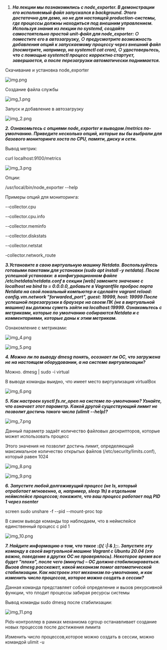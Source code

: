 1. **_**На лекции мы познакомились с node_exporter. В демонстрации его исполняемый файл запускался в background. Этого достаточно для демо, но не для настоящей production-системы, где процессы должны находиться под внешним управлением. Используя знания из лекции по systemd, создайте самостоятельно простой unit-файл для node_exporter:
	○ поместите его в автозагрузку,
	○ предусмотрите возможность добавления опций к запускаемому процессу через внешний файл (посмотрите, например, на systemctl cat cron),
	○ удостоверьтесь, что с помощью systemctl процесс корректно стартует, завершается, а после перезагрузки автоматически поднимается.**_**

Скачивание и установка node_exporter

![img.png](img.png)

Создание файла службы 

![img_1.png](img_1.png)

Запуск и добавление в автозагрузку

![img_2.png](img_2.png)

**_2. Ознакомьтесь с опциями node_exporter и выводом /metrics по-умолчанию. Приведите несколько опций, которые вы бы выбрали для базового мониторинга хоста по CPU, памяти, диску и сети._**

Вывод метрик:

curl localhost:9100/metrics

![img_3.png](img_3.png)

Опции:

 /usr/local/bin/node_exporter --help




Примеры опций для мониторинга:

 --collector.cpu

 --collector.cpu.info

 --collector.meminfo

 --collector.diskstats

--collector.netstat     

-collector.network_route

**_3.Установите в свою виртуальную машину Netdata. Воспользуйтесь готовыми пакетами для установки (sudo apt install -y netdata). После успешной установки:_**
**_в конфигурационном файле /etc/netdata/netdata.conf в секции [web] замените значение с localhost на bind to = 0.0.0.0,
добавьте в Vagrantfile проброс порта Netdata на свой локальный компьютер и сделайте vagrant reload:
config.vm.network "forwarded_port", guest: 19999, host: 19999
После успешной перезагрузки в браузере на своем ПК (не в виртуальной машине) вы должны суметь зайти на localhost:19999. Ознакомьтесь с метриками, которые по умолчанию собираются Netdata и с комментариями, которые даны к этим метрикам._**

Ознакомление с метриками:

![img_4.png](img_4.png)

![img_5.png](img_5.png)


**_4. Можно ли по выводу dmesg понять, осознает ли ОС, что загружена не на настоящем оборудовании, а на системе виртуализации?_**


Можно.  dmesg | sudo -i virtual

В выводе команды выидно, что имеет место виртуализация virtualBox

![img_6.png](img_6.png)


**_5. Как настроен sysctl fs.nr_open на системе по-умолчанию? Узнайте, что означает этот параметр. Какой другой существующий лимит не позволит достичь такого числа (ulimit --help)?_**


![img_7.png](img_7.png)

Данный параметр задаёт количество файловых дескрипторов, которые может использовать процесс

Этого значения не позволит достичь лимит, определяющий максимальное количество открытых файлов (/etc/security/limits.conf), который равен 1024

![img_8.png](img_8.png)

![img_9.png](img_9.png)

**_6. Запустите любой долгоживущий процесс (не ls, который отработает мгновенно, а, например, sleep 1h) в отдельном неймспейсе процессов; покажите, что ваш процесс работает под PID 1 через nsenter_**

screen
sudo unshare -f --pid --mount-proc top

В самом выводе команды top наблюдаем, что в неймспейсе единственный процесс с pid 1

![img_10.png](img_10.png)


**_7. Найдите информацию о том, что такое :(){ :|:& };:. Запустите эту команду в своей виртуальной машине Vagrant с Ubuntu 20.04 (это важно, поведение в других ОС не проверялось). Некоторое время все будет "плохо", после чего (минуты) – ОС должна стабилизироваться. Вызов dmesg расскажет, какой механизм помог автоматической стабилизации. Как настроен этот механизм по-умолчанию, и как изменить число процессов, которое можно создать в сессии?_**

Данная команда представляет собой определение и вызов рекурсивной функции, что плодит процессы забирая ресурсы системы

Вывод команды sudo dmesg  после стабилизации:

![img_11.png](img_11.png)

Pids-контроллер в рамках механизма cgroup останавливает создание новых процессов после достижения лимита

Изменить число процессов,которое можно создать в сессии, можно командой ulimit -u 

